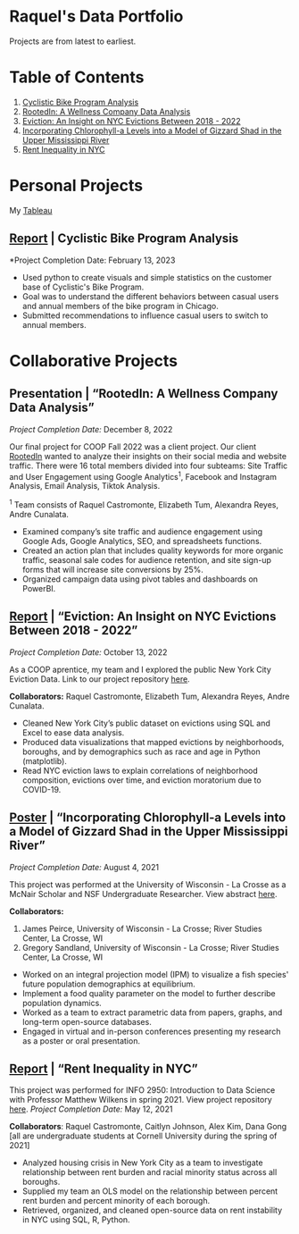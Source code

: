 # Raquel's Data Portfolio
Projects are from latest to earliest.

# Table of Contents
1. [Cyclistic Bike Program Analysis](https://github.com/raquelCastromonte/Cyclistic_Analysis_Report)
2. [RootedIn: A Wellness Company Data Analysis](https://raquelcastromonte.github.io/Data-Analytics-Portfolio/#presentation--rootedin-a-wellness-company-data-analysis)
3. [Eviction: An Insight on NYC Evictions Between 2018 - 2022](https://raquelcastromonte.github.io/Data-Analytics-Portfolio/#report--eviction-an-insight-on-nyc-evictions-between-2018---2022)
4. [Incorporating Chlorophyll-a Levels into a Model of Gizzard Shad in the Upper Mississippi River](https://raquelcastromonte.github.io/Data-Analytics-Portfolio/#poster-incorporating-chlorophyll-a-levels-into-a-model-of-gizzard-shad-in-the-upper-mississippi-river)
5. [Rent Inequality in NYC](https://raquelcastromonte.github.io/Data-Analytics-Portfolio/#report-rent-inequality-in-nyc)

# Personal Projects
My [Tableau](https://public.tableau.com/app/profile/raquel.castromonte5615)

## [Report](https://github.com/raquelCastromonte/Cyclistic_Analysis_Report) | Cyclistic Bike Program Analysis

*Project Completion Date: February 13, 2023

- Used python to create visuals and simple statistics on the customer base of Cyclistic's Bike Program.
- Goal was to understand the different behaviors between casual users and annual members of the bike program in Chicago.
- Submitted recommendations to influence casual users to switch to annual members.

# Collaborative Projects

## Presentation | “RootedIn: A Wellness Company Data Analysis” 
*Project Completion Date:* December 8, 2022

Our final project for COOP Fall 2022 was a client project. Our client [RootedIn](https://berootedin.com/) wanted to analyze their insights on their social media and website traffic. There were 16 total members divided into four subteams: Site Traffic and User Engagement using Google Analytics<sup>1</sup>, Facebook and Instagram Analysis, Email Analysis, Tiktok Analysis.

<sup>1</sup> Team consists of Raquel Castromonte, Elizabeth Tum, Alexandra Reyes, Andre Cunalata.

- Examined company’s site traffic and audience engagement using Google Ads, Google Analytics, SEO, and spreadsheets functions. 
- Created an action plan that includes quality keywords for more organic traffic, seasonal sale codes for audience retention, and site sign-up forms that will increase site conversions by 25%. 
- Organized campaign data using pivot tables and dashboards on PowerBI. 

## [Report](https://github.com/raquelCastromonte/NYC_evictions/blob/main/%5BCOOP%5D%20NYC%20Evictions%20Presentation.pdf) | “Eviction: An Insight on NYC Evictions Between 2018 - 2022” 
*Project Completion Date:* October 13, 2022

As a COOP aprentice, my team and I explored the public New York City Eviction Data. Link to our project repository [here](https://github.com/raquelCastromonte/NYC_evictions).

**Collaborators:** Raquel Castromonte, Elizabeth Tum, Alexandra Reyes, Andre Cunalata.

- Cleaned New York City’s public dataset on evictions using SQL and Excel to ease data analysis. 
- Produced data visualizations that mapped evictions by neighborhoods, boroughs, and by demographics such as race and age in Python (matplotlib). 
- Read NYC eviction laws to explain correlations of neighborhood composition, evictions over time, and eviction moratorium due to COVID-19. 


## [Poster](https://www.linkedin.com/in/raquel-castromonte/overlay/1635499978339/single-media-viewer/) | “Incorporating Chlorophyll-a Levels into a Model of Gizzard Shad in the Upper Mississippi River”  
*Project Completion Date:* August 4, 2021

This project was performed at the University of Wisconsin - La Crosse as a McNair Scholar and NSF Undergraduate Researcher.
View abstract [here](https://ir.library.illinoisstate.edu/beer/2021/ts2/8/).

**Collaborators:** 
1. James Peirce, University of Wisconsin - La Crosse; River Studies Center, La Crosse, WI
2. Gregory Sandland, University of Wisconsin - La Crosse; River Studies Center, La Crosse, WI

- Worked on an integral projection model (IPM) to visualize a fish species' future population demographics at equilibrium. 
- Implement a food quality parameter on the model to further describe population dynamics. 
- Worked as a team to extract parametric data from papers, graphs, and long-term open-source databases.  
- Engaged in virtual and in-person conferences presenting my research as a poster or oral presentation.  


## [Report](https://github.com/cailtyn-caj96/info-2950/blob/main/final/finalproject.ipynb) | “Rent Inequality in NYC”
This project was performed for INFO 2950: Introduction to Data Science with Professor Matthew Wilkens in spring 2021. View project repository [here](https://github.com/cailtyn-caj96/info-2950).
*Project Completion Date:* May 12, 2021

**Collaborators**: Raquel Castromonte, Caitlyn Johnson, Alex Kim, Dana Gong [all are undergraduate students at Cornell University during the spring of 2021]

-	Analyzed housing crisis in New York City as a team to investigate relationship between rent burden and racial minority status across all boroughs.
-	Supplied my team an OLS model on the relationship between percent rent burden and percent minority of each borough.
-	Retrieved, organized, and cleaned open-source data on rent instability in NYC using SQL, R, Python.

